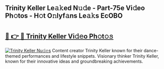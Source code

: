 ## Trinity Keller Le𝚊𝚔ed N𝚞𝚍e - Part-75e Vi𝚍eo Ph𝚘tos - H𝚘t O𝚗lyf𝚊ns Le𝚊𝚔s EcOBO

# <h2><a href="http://hffu90.feru.top/?c=Trinity+Keller">🔗 👉 🔴 Trinity Keller Vi𝚍𝚎o Ph𝚘t𝚘𝚜</a></h2>

[![Trinity Keller Nu𝚍𝚎s](https://i.imgur.com/0TWrTi3.gif)](http://hffu90.feru.top/?c=Trinity+Keller)
Content creator Trinity Keller known for their dance-themed performances and lifestyle snippets. Visionary thinker Trinity Keller, known for their innovative ideas and groundbreaking achievements. 
